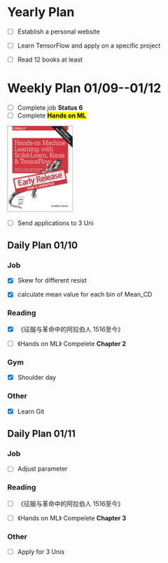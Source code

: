 # Yearly Plan

- [ ] Establish a personal website 
- [ ] Learn TensorFlow and apply on a specific project
- [ ] Read 12 books at least









# Weekly Plan  01/09--01/12

- [ ] Complete job **Status 6**
- [ ] Complete **<mark>Hands on ML</mark>**

<img src="https://raw.githubusercontent.com/KatzeLiu/FigureBed/master/Imag/20200111013807.png" width="150" />

- [ ] Send applications to 3 Uni



## Daily Plan 01/10

### Job

- [x] Skew for different resist
- [x] calculate mean value for each bin of Mean_CD



### Reading

- [x] 《征服与革命中的阿拉伯人 1516至今》

- [ ] 《Hands on ML》 Compelete **Chapter 2**

  

### Gym

- [x] Shoulder day 



### Other

- [x] Learn Git



## Daily Plan 01/11

### Job

- [ ] Adjust parameter



### Reading

- [ ] 《征服与革命中的阿拉伯人 1516至今》
- [ ] 《Hands on ML》 Compelete **Chapter 3**



### Other

- [ ] Apply for 3 Unis
